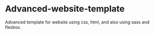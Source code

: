 # Advanced-website-template
Advanced template for website using css, html, and also using sass and flexbox.
